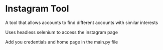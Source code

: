 # Instagram Tool
A tool that allows accounts to find different accounts with similar interests

Uses headless selenium to access the instagram page

Add you credentials and home page in the main.py file
